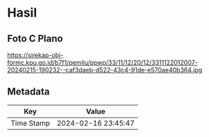 # Hasil

## Foto C Plano

https://sirekap-obj-formc.kpu.go.id/b7f1/pemilu/ppwp/33/11/12/20/12/3311122012007-20240215-190232--caf3daeb-d522-43c4-91de-e570ae40b364.jpg


## Metadata

| Key        | Value               |
| ---------- | ------------------- |
| Time Stamp | 2024-02-16 23:45:47 |



